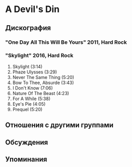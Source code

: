 # A Devil's Din



## Дискография

### "One Day All This Will Be Yours" 2011, Hard Rock



### "Skylight" 2016, Hard Rock

1) Skylight (3:14)
2) Phaze Ulysses (3:29)
3) Never The Same Thing (5:20)
4) Bow To Thee, Absurde (3:43)
5) I Don't Know (7:06)
6) Nature Of The Beast (4:23)
7) For A While (5:38)
8) Eye's Pie (4:05)
9) Prequel (5:20)


## Отношения с другими группами


## Обсуждения


## Упоминания

